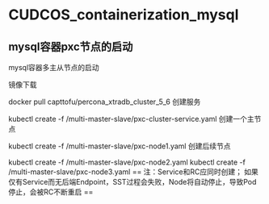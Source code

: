 # CUDCOS_containerization_mysql

## mysql容器pxc节点的启动

mysql容器多主从节点的启动

镜像下载

docker pull capttofu/percona_xtradb_cluster_5_6
创建服务

kubectl create -f  /multi-master-slave/pxc-cluster-service.yaml
创建一个主节点

kubectl create -f  /multi-master-slave/pxc-node1.yaml
创建后续节点

kubectl create -f  /multi-master-slave/pxc-node2.yaml
kubectl create -f  /multi-master-slave/pxc-node3.yaml
== 注：Service和RC应同时创建； 如果仅有Service而无后端Endpoint，SST过程会失败，Node将自动停止，导致Pod停止，会被RC不断重启 ==

